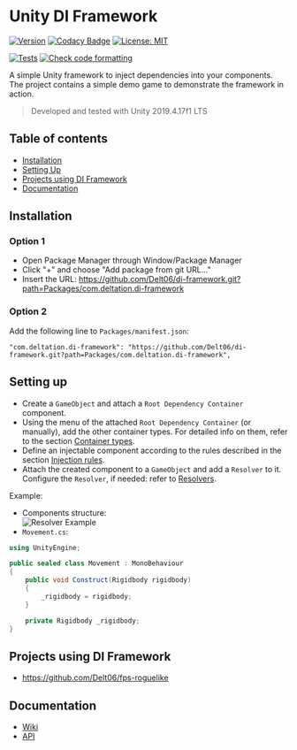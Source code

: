 #  Unity DI Framework

[![Version](https://img.shields.io/github/v/release/Delt06/di-framework?sort=semver)](https://github.com/Delt06/di-framework/releases)
[![Codacy Badge](https://app.codacy.com/project/badge/Grade/48d8273db00a4d93a124ed4e6736d729)](https://www.codacy.com/gh/Delt06/di-framework/dashboard?utm_source=github.com&amp;utm_medium=referral&amp;utm_content=Delt06/di-framework&amp;utm_campaign=Badge_Grade)
[![License: MIT](https://img.shields.io/badge/License-MIT-yellow.svg)](https://opensource.org/licenses/MIT)


[![Tests](https://github.com/Delt06/di-framework/actions/workflows/tests.yml/badge.svg)](https://github.com/Delt06/di-framework/actions/workflows/tests.yml)
[![Check code formatting](https://github.com/Delt06/di-framework/actions/workflows/linter.yml/badge.svg)](https://github.com/Delt06/di-framework/actions/workflows/linter.yml)


A simple Unity framework to inject dependencies into your components. The project contains a simple demo game to demonstrate the framework in action.

> Developed and tested with Unity 2019.4.17f1 LTS

## Table of contents
- [Installation](#installation)
- [Setting Up](#setting-up)
- [Projects using DI Framework](#projects-using-di-framework)
- [Documentation](#documentation)

## Installation
### Option 1
- Open Package Manager through Window/Package Manager
- Click "+" and choose "Add package from git URL..."
- Insert the URL: https://github.com/Delt06/di-framework.git?path=Packages/com.deltation.di-framework

### Option 2  
Add the following line to `Packages/manifest.json`:
```
"com.deltation.di-framework": "https://github.com/Delt06/di-framework.git?path=Packages/com.deltation.di-framework",
```

## Setting up
- Create a `GameObject` and attach a `Root Dependency Container` component.
- Using the menu of the attached `Root Dependency Container` (or manually), add the other container types. For detailed info on them, refer to the section [Container types](https://github.com/Delt06/di-framework/wiki/Containers).
- Define an injectable component according to the rules described in the section [Injection rules](https://github.com/Delt06/di-framework/wiki/Injection-Rules).
- Attach the created component to a `GameObject` and add a `Resolver` to it. Configure the `Resolver`, if needed: refer to [Resolvers](https://github.com/Delt06/di-framework/wiki/Resolver).

Example:
- Components structure:  
![Resolver Example](https://github.com/Delt06/di-framework/blob/master/Screenshots/resolver_example.jpg?raw=true)
- `Movement.cs`: 
```c#
using UnityEngine;

public sealed class Movement : MonoBehaviour
{
    public void Construct(Rigidbody rigidbody)
    {
        _rigidbody = rigidbody;
    }

    private Rigidbody _rigidbody;
}
```

## Projects using DI Framework
- https://github.com/Delt06/fps-roguelike

## Documentation
- [Wiki](https://github.com/Delt06/di-framework/wiki)  
- [API](https://delt06.github.io/di-framework/)
